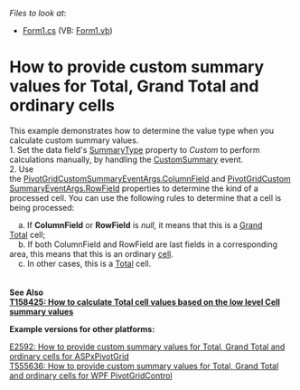 <!-- default file list -->
*Files to look at*:

* [Form1.cs](./CS/WinPivotCustomSummaryCellType/Form1.cs) (VB: [Form1.vb](./VB/VBWinPivotCustomSummaryCellType/Form1.vb))
<!-- default file list end -->
# How to provide custom summary values for Total, Grand Total and ordinary cells


<p>This example demonstrates how to determine the value type when you calculate custom summary values.<br>1. Set the data field's <a href="https://documentation.devexpress.com/CoreLibraries/DevExpress.XtraPivotGrid.PivotGridFieldBase.SummaryType.property">SummaryType</a> property to <em>Custom</em> to perform calculations manually, by handling the <a href="http://documentation.devexpress.com/#WindowsForms/DevExpressXtraPivotGridPivotGridControl_CustomSummarytopic"><u>CustomSummary</u></a> event. <br>2. Use the <a href="https://documentation.devexpress.com/#CoreLibraries/DevExpressXtraPivotGridDataPivotGridCustomSummaryEventArgsBase~T~_ColumnFieldtopic"><u>PivotGridCustomSummaryEventArgs.ColumnField</u></a> and <a href="https://documentation.devexpress.com/#CoreLibraries/DevExpressXtraPivotGridDataPivotGridCustomSummaryEventArgsBase~T~_RowFieldtopic"><u>PivotGridCustomSummaryEventArgs.RowField</u></a> properties to determine the kind of a processed cell. You can use the following rules to determine that a cell is being processed:</p>
<p>    a. If <strong>ColumnField</strong> or <strong>RowField</strong> is <em>null, </em>it means that this is a <a href="https://documentation.devexpress.com/WindowsForms/1692/Controls-and-Libraries/Pivot-Grid/UI-Elements/Grand-Totals">Grand Total</a> cell;<br>    b. If both ColumnField and RowField are last fields in a corresponding area, this means that this is an ordinary <a href="https://documentation.devexpress.com/WindowsForms/1681/Controls-and-Libraries/Pivot-Grid/UI-Elements/Cell">cell</a>.<br>    c. In other cases, this is a <a href="https://documentation.devexpress.com/WindowsForms/1691/Controls-and-Libraries/Pivot-Grid/UI-Elements/Totals">Total</a> cell.<br><br><br><strong>See Also<br><a href="https://www.devexpress.com/Support/Center/p/T158425">T158425: How to calculate Total cell values based on the low level Cell summary values</a> <br></strong></p>
<p><strong>Example versions for other platforms:</strong></p>
<p><a href="https://www.devexpress.com/Support/Center/p/E2592">E2592: How to provide custom summary values for Total, Grand Total and ordinary cells for ASPxPivotGrid</a><br><a href="https://www.devexpress.com/Support/Center/p/T555636">T555636: How to provide custom summary values for Total, Grand Total and ordinary cells for WPF PivotGridControl</a></p>

<br/>


